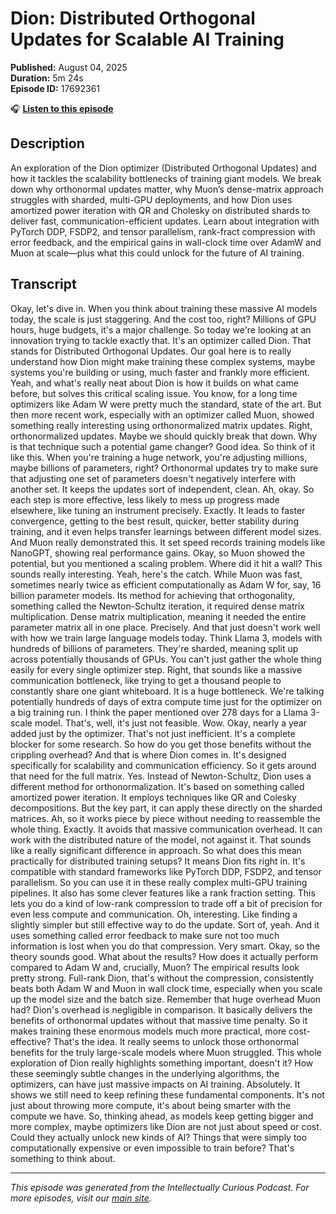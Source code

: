 # Dion: Distributed Orthogonal Updates for Scalable AI Training

**Published:** August 04, 2025  
**Duration:** 5m 24s  
**Episode ID:** 17692361

🎧 **[Listen to this episode](https://intellectuallycurious.buzzsprout.com/2529712/episodes/17692361-dion-distributed-orthogonal-updates-for-scalable-ai-training)**

## Description

An exploration of the Dion optimizer (Distributed Orthogonal Updates) and how it tackles the scalability bottlenecks of training giant models. We break down why orthonormal updates matter, why Muon’s dense-matrix approach struggles with sharded, multi-GPU deployments, and how Dion uses amortized power iteration with QR and Cholesky on distributed shards to deliver fast, communication-efficient updates. Learn about integration with PyTorch DDP, FSDP2, and tensor parallelism, rank-fract compression with error feedback, and the empirical gains in wall-clock time over AdamW and Muon at scale—plus what this could unlock for the future of AI training.

## Transcript

Okay, let's dive in. When you think about training these massive AI models today, the scale is just staggering. And the cost too, right? Millions of GPU hours, huge budgets, it's a major challenge. So today we're looking at an innovation trying to tackle exactly that. It's an optimizer called Dion. That stands for Distributed Orthogonal Updates. Our goal here is to really understand how Dion might make training these complex systems, maybe systems you're building or using, much faster and frankly more efficient. Yeah, and what's really neat about Dion is how it builds on what came before, but solves this critical scaling issue. You know, for a long time optimizers like Adam W were pretty much the standard, state of the art. But then more recent work, especially with an optimizer called Muon, showed something really interesting using orthonormalized matrix updates. Right, orthonormalized updates. Maybe we should quickly break that down. Why is that technique such a potential game changer? Good idea. So think of it like this. When you're training a huge network, you're adjusting millions, maybe billions of parameters, right? Orthonormal updates try to make sure that adjusting one set of parameters doesn't negatively interfere with another set. It keeps the updates sort of independent, clean. Ah, okay. So each step is more effective, less likely to mess up progress made elsewhere, like tuning an instrument precisely. Exactly. It leads to faster convergence, getting to the best result, quicker, better stability during training, and it even helps transfer learnings between different model sizes. And Muon really demonstrated this. It set speed records training models like NanoGPT, showing real performance gains. Okay, so Muon showed the potential, but you mentioned a scaling problem. Where did it hit a wall? This sounds really interesting. Yeah, here's the catch. While Muon was fast, sometimes nearly twice as efficient computationally as Adam W for, say, 16 billion parameter models. Its method for achieving that orthogonality, something called the Newton-Schultz iteration, it required dense matrix multiplication. Dense matrix multiplication, meaning it needed the entire parameter matrix all in one place. Precisely. And that just doesn't work well with how we train large language models today. Think Llama 3, models with hundreds of billions of parameters. They're sharded, meaning split up across potentially thousands of GPUs. You can't just gather the whole thing easily for every single optimizer step. Right, that sounds like a massive communication bottleneck, like trying to get a thousand people to constantly share one giant whiteboard. It is a huge bottleneck. We're talking potentially hundreds of days of extra compute time just for the optimizer on a big training run. I think the paper mentioned over 278 days for a Llama 3-scale model. That's, well, it's just not feasible. Wow. Okay, nearly a year added just by the optimizer. That's not just inefficient. It's a complete blocker for some research. So how do you get those benefits without the crippling overhead? And that is where Dion comes in. It's designed specifically for scalability and communication efficiency. So it gets around that need for the full matrix. Yes. Instead of Newton-Schultz, Dion uses a different method for orthonormalization. It's based on something called amortized power iteration. It employs techniques like QR and Colesky decompositions. But the key part, it can apply these directly on the sharded matrices. Ah, so it works piece by piece without needing to reassemble the whole thing. Exactly. It avoids that massive communication overhead. It can work with the distributed nature of the model, not against it. That sounds like a really significant difference in approach. So what does this mean practically for distributed training setups? It means Dion fits right in. It's compatible with standard frameworks like PyTorch DDP, FSDP2, and tensor parallelism. So you can use it in these really complex multi-GPU training pipelines. It also has some clever features like a rank fraction setting. This lets you do a kind of low-rank compression to trade off a bit of precision for even less compute and communication. Oh, interesting. Like finding a slightly simpler but still effective way to do the update. Sort of, yeah. And it uses something called error feedback to make sure not too much information is lost when you do that compression. Very smart. Okay, so the theory sounds good. What about the results? How does it actually perform compared to Adam W and, crucially, Muon? The empirical results look pretty strong. Full-rank Dion, that's without the compression, consistently beats both Adam W and Muon in wall clock time, especially when you scale up the model size and the batch size. Remember that huge overhead Muon had? Dion's overhead is negligible in comparison. It basically delivers the benefits of orthonormal updates without that massive time penalty. So it makes training these enormous models much more practical, more cost-effective? That's the idea. It really seems to unlock those orthonormal benefits for the truly large-scale models where Muon struggled. This whole exploration of Dion really highlights something important, doesn't it? How these seemingly subtle changes in the underlying algorithms, the optimizers, can have just massive impacts on AI training. Absolutely. It shows we still need to keep refining these fundamental components. It's not just about throwing more compute, it's about being smarter with the compute we have. So, thinking ahead, as models keep getting bigger and more complex, maybe optimizers like Dion are not just about speed or cost. Could they actually unlock new kinds of AI? Things that were simply too computationally expensive or even impossible to train before? That's something to think about.

---
*This episode was generated from the Intellectually Curious Podcast. For more episodes, visit our [main site](https://intellectuallycurious.buzzsprout.com).*
